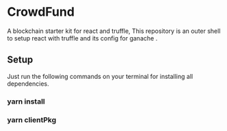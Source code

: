 # CrowdFund
A blockchain starter kit for react and truffle, 
This repository is an outer shell to setup react with truffle and its config for ganache .
  
  ## Setup
  
  Just run the following commands on your terminal for installing all dependencies.
  ### yarn install
  ### yarn clientPkg
  
  
  
